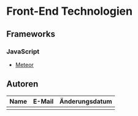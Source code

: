 # Front-End Technologien

## Frameworks

### JavaScript

- [Meteor](meteorjs/README.md)

## Autoren

| Name | E-Mail | Änderungsdatum |
|:-----|:-------|:---------------|
|      |        |                |
